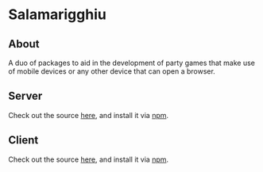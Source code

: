 # Salamarigghiu

## About

A duo of packages to aid in the development of party games that make use of mobile devices or any other device that can open a browser.

## Server

Check out the source [here](https://github.com/tomalama/hackbox/tree/master/packages/hackbox-server), and install it via [npm](https://www.npmjs.com/package/hackbox-server).

## Client

Check out the source [here](https://github.com/tomalama/hackbox/tree/master/packages/hackbox-client), and install it via [npm](https://www.npmjs.com/package/hackbox-client).
